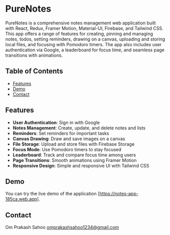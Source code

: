 # PureNotes

PureNotes is a comprehensive notes management web application built with React, Redux, Framer Motion, Material-UI, Firebase, and Tailwind CSS. This app offers a range of features for creating, pinning and managing notes, todos,  setting reminders, drawing on a canvas, uploading and storing local files, and focusing with Pomodoro timers. The app also includes user authentication via Google, a leaderboard for focus time, and seamless page transitions with animations.

## Table of Contents
- [Features](#features)
- [Demo](#demo)
- [Contact](#contact)

## Features
- **User Authentication**: Sign in with Google
- **Notes Management**: Create, update, and delete notes and lists
- **Reminders**: Set reminders for important tasks
- **Canvas Drawing**: Draw and save images on a canvas
- **File Storage**: Upload and store files with Firebase Storage
- **Focus Mode**: Use Pomodoro timers to stay focused
- **Leaderboard**: Track and compare focus time among users
- **Page Transitions**: Smooth animations using Framer Motion
- **Responsive Design**: Simple and responsive UI with Tailwind CSS

## Demo
You can try the live demo of the application [https://notes-app-185ca.web.app].

## Contact
Om Prakash Sahoo
omprakashsahoo1234@gmail.com
